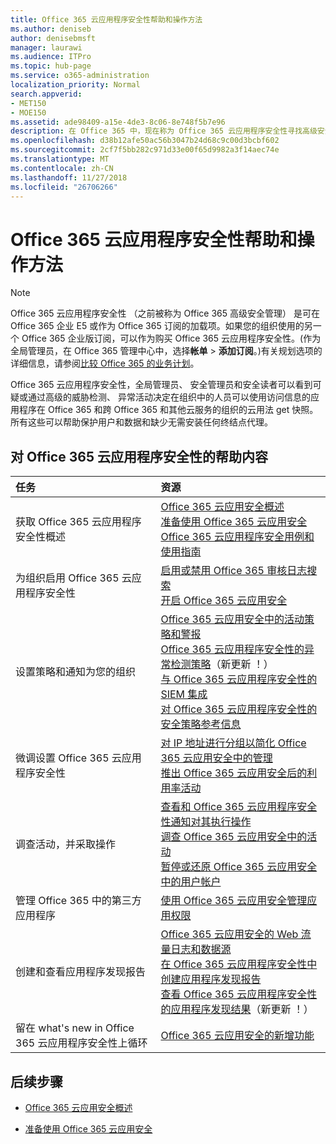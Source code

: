 ```yaml
---
title: Office 365 云应用程序安全性帮助和操作方法
ms.author: deniseb
author: denisebmsft
manager: laurawi
ms.audience: ITPro
ms.topic: hub-page
ms.service: o365-administration
localization_priority: Normal
search.appverid:
- MET150
- MOE150
ms.assetid: ade98409-a15e-4de3-8c06-8e748f5b7e96
description: 在 Office 365 中，现在称为 Office 365 云应用程序安全性寻找高级安全管理帮助内容。
ms.openlocfilehash: d38b12afe50ac56b3047b24d68c9c00d3bcbf602
ms.sourcegitcommit: 2cf7f5bb282c971d33e00f65d9982a3f14aec74e
ms.translationtype: MT
ms.contentlocale: zh-CN
ms.lasthandoff: 11/27/2018
ms.locfileid: "26706266"
---
```

# <a name="office-365-cloud-app-security-help-and-how-to"></a>Office 365 云应用程序安全性帮助和操作方法
  
> [!NOTE]
> Office 365 云应用程序安全性 （之前被称为 Office 365 高级安全管理） 是可在 Office 365 企业 E5 或作为 Office 365 订阅的加载项。如果您的组织使用的另一个 Office 365 企业版订阅，可以作为购买 Office 365 云应用程序安全性。(作为全局管理员，在 Office 365 管理中心中，选择**帐单** \> **添加订阅**。)有关规划选项的详细信息，请参阅[比较 Office 365 的业务计划](https://go.microsoft.com/fwlink/?linkid=844053)。 
  
Office 365 云应用程序安全性，全局管理员、 安全管理员和安全读者可以看到可疑或通过高级的威胁检测、 异常活动决定在组织中的人员可以使用访问信息的应用程序在 Office 365 和跨 Office 365 和其他云服务的组织的云用法 get 快照。所有这些可以帮助保护用户和数据和缺少无需安装任何终结点代理。
  
## <a name="help-content-for-office-365-cloud-app-security"></a>对 Office 365 云应用程序安全性的帮助内容

|**任务**|**资源**|
|:-----|:-----|
|获取 Office 365 云应用程序安全性概述  <br/> |[Office 365 云应用安全概述](office-365-cas-overview.md) <br/> [准备使用 Office 365 云应用安全](get-ready-for-office-365-cas.md) <br/> [Office 365 云应用程序安全用例和使用指南](https://aka.ms/O365CASGuide) <br/> |
|为组织启用 Office 365 云应用程序安全性  <br/> |[启用或禁用 Office 365 审核日志搜索](turn-audit-log-search-on-or-off.md) <br/> [开启 Office 365 云应用安全](turn-on-office-365-cas.md) <br/> |
|设置策略和通知为您的组织  <br/> |[Office 365 云应用安全中的活动策略和警报](activity-policies-and-alerts.md) <br/> [Office 365 云应用程序安全性的异常检测策略](anomaly-detection-policies-in-ocas.md)（新更新 ！）  <br/> [与 Office 365 云应用程序安全性的 SIEM 集成](integrate-your-siem-server-with-office-365-cas.md) <br/> [对 Office 365 云应用程序安全性的安全策略参考信息](security-policy-reference-information-for-ocas.md) <br/> |
|微调设置 Office 365 云应用程序安全性  <br/> |[对 IP 地址进行分组以简化 Office 365 云应用安全中的管理](group-your-ip-addresses-in-ocas.md) <br/> [推出 Office 365 云应用安全后的利用率活动](utilization-activities-for-ocas.md) <br/> |
|调查活动，并采取操作  <br/> |[查看和 Office 365 云应用程序安全性通知对其执行操作](review-office-365-cas-alerts.md) <br/> [调查 Office 365 云应用安全中的活动](investigate-an-activity-in-office-365-cas.md) <br/> [暂停或还原 Office 365 云应用安全中的用户帐户](suspend-or-restore-an-account-in-ocas.md) <br/> |
|管理 Office 365 中的第三方应用程序  <br/> |[使用 Office 365 云应用安全管理应用权限](manage-app-permissions-in-ocas.md) <br/> |
|创建和查看应用程序发现报告  <br/> |[Office 365 云应用安全的 Web 流量日志和数据源](web-traffic-logs-and-data-sources-for-ocas.md) <br/> [在 Office 365 云应用程序安全性中创建应用程序发现报告](create-app-discovery-reports-in-ocas.md) <br/> [查看 Office 365 云应用程序安全性的应用程序发现结果](review-app-discovery-findings-in-ocas.md)（新更新 ！）  <br/> |
|留在 what's new in Office 365 云应用程序安全性上循环  <br/> |[Office 365 云应用安全的新增功能](new-in-office-365-cas.md) <br/> |
   
## <a name="next-steps"></a>后续步骤

- [Office 365 云应用安全概述](office-365-cas-overview.md)
    
- [准备使用 Office 365 云应用安全](get-ready-for-office-365-cas.md)
    

